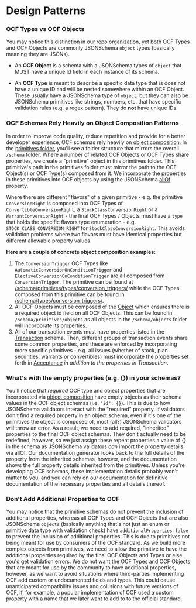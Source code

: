 # Design Patterns

### OCF Types vs OCF Objects

You may notice this distinction in our repo organization, yet both OCF Types and OCF Objects are
commonly JSONSchema `object` types (basically meaning they are JSONs).

-   An **OCF Object** is a schema with a JSONSchema types of `object` that MUST have a unique Id
    field in each instance of its schema.

-   An **OCF Type** is meant to describe a specific data type that is does not have a unique ID and
    will be nested somewhere within an OCF Object. These usually have a JSONSchema type of `object`,
    but they can also be JSONSchema primitives like strings, numbers, etc. that have specific
    validation rules (e.g. a regex pattern). They do **not** have unique IDs.

### OCF Schemas Rely Heavily on Object Composition Patterns

In order to improve code quality, reduce repetition and provide for a better developer experience,
OCF schemas rely heavily on [object composition](https:/en.wikipedia.org/wiki/Object_composition).
In the
[primitives folder](https://github.com/Open-Cap-Table-Coalition/Open-Cap-Format-OCF/tree/main/schema/primitives),
you'll see a folder structure that mirrors the overall `/schema` folder. Where a number of related
OCF Objects or OCF Types share properties, we create a "primitive" object in this primitives folder.
This primitive's path in the primitives folder must mirror the path to the OCF Object(s) or OCF
Type(s) composed from it. We incorporate the properties in these primitives into OCF objects by
using the JSONSchema
[allOf](https:/json-schema.org/understanding-json-schema/reference/combining.html) property.

Where there are different "flavors" of a given primitive - e.g. the primitive `ConversionRight` is
composed into OCF Types of `ConvertibleConversionRight`, a `StockClassConversionRight` or a
`WarrantConversionRight` - the final OCF Types / Objects must have a `type` that holds the specific
flavors type enumeration - e.g. `STOCK_CLASS_CONVERSION_RIGHT` for `StockClassConversionRight`. This
avoids validation problems where two flavors must have identical properties but different allowable
property values.

**Here are a couple of concrete object composition examples:**

1. The `ConversionTrigger` OCF Types like `AutomaticConversionOnConditionTrigger` and
   `ElectiveConversionOnConditionTrigger` are all composed from `ConversionTrigger`. The primitive
   can be found at
   [/schema/primitives/types/conversion_triggers/](https://github.com/Open-Cap-Table-Coalition/Open-Cap-Format-OCF/tree/main/schema/primitives/types/conversion_triggers)
   while the OCF Types composed from this primitive can be found in
   [/schema/types/conversion_triggers/](https://github.com/Open-Cap-Table-Coalition/Open-Cap-Format-OCF/tree/main/schema/types/conversion_triggers).
2. All OCF Objects must be composed of the
   [Object](../schema_markdown/schema/primitives/objects/Object.md) which ensures there is a
   required object id field on all OCF Objects. This can be found in `/schema/primitives/objects` as
   all objects in the `/schema/objects` folder will incorporate its properties.
3. All of our transaction events must have properties listed in the
   [Transaction](../schema_markdown/schema/primitives/objects/transactions/Transaction.md) schema.
   Then, different groups of transaction events share some common properties, and these are enforced
   by incorporating more specific primitives - e.g. all issues (whether of stock, plan securities,
   warrants or convertibles) must incorporate the properties set forth in
   [Acceptance](../schema_markdown/schema/primitives/objects/transactions/acceptance/Acceptance.md)
   _in addition to the properties in Transaction_.

### What's with the empty properties (e.g. {}) in your schemas?

You'll notice that _required_ OCF type and object properties that are incorporated via
[object composition](###schema-composition-explained) have empty objects as their schema values in
the OCF object schemas (i.e. `"id": {}`). This is due to how JSONSchema validators interact with the
"required" property. If validators don't find a required property in an object schema, even if it's
one of the primitives the object is composed of, most (all?) JSONSchema validators will throw an
error. As a result, we need to add required, "inherited" properties to the final OCF object schemas.
They don't actually need to be redefined, however, so we just assign these repeat properties a value
of {} in the schema as JSONSchema validators _can_ import the property details via allOf. Our
documentation generator looks back to the full details of the property from the inherited schemas,
however, and the documentation shows the full property details inherited from the primitives. Unless
you're developing OCF schemas, these implementation details probably won't matter to you, and you
can rely on our documentation for definitive documentation of the necessary properties and all
details thereof.

### Don't Add Additional Properties to OCF

You may notice that the primitive schemas do not prevent the inclusion of additional properties,
whereas all OCF Types and OCF Objects that are also JSONSchema `objects` (basically anything that's
not just an enum or primitive data type with validation check) have `additionalProperties`: `false`
to prevent the inclusion of additional properties. This is due to primitives not being meant for use
by consumers of the OCF standard. As we build more complex objects from primitives, we need to allow
the primitive to have the additional properties required by the final OCF Objects and Types or else
you'd get validation errors. We do not want the OCF Types and OCF Objects that are meant for use by
the community to have additional properties, however, as we want to avoid situations where
third-parties implementing OCF add custom or undocumented fields and types. This could cause
unanticipated compatibility issues and collisions with future versions of OCF, if, for example, a
popular implementation of OCF used a custom property with a name that we later want to add to to the
official standard.
